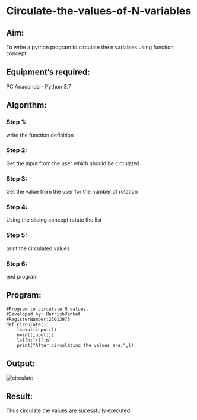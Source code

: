 # Circulate-the-values-of-N-variables
## Aim:
To write a python program to circulate the n variables using function concept
## Equipment’s required:
PC
Anaconda - Python 3.7
## Algorithm: 
### Step 1: 
write the function definition
### Step 2: 
Get the input from the user which should be circulated
### Step 3: 
Get the value from the user for the number of rotation
### Step 4: 
Using the slicing concept rotate the list
### Step 5: 
print the circulated values
### Step 6: 
end program
## Program:
```
#Program to circulate N values.
#Developed by: HarrishVenkat
#RegisterNumber:23013973
def circulate():
    l=eval(input())
    n=int(input())
    l=l[n:]+l[:n]
    print("After circulating the values are:",l)

```
## Output:
![circulate](https://github.com/HarrishVenkat/Circulate-the-values-of-N-variables/assets/144979588/5e787a03-e8c2-4d66-8c7a-58b0deec2adf)

## Result:
Thus circulate the values are sucessfully executed

